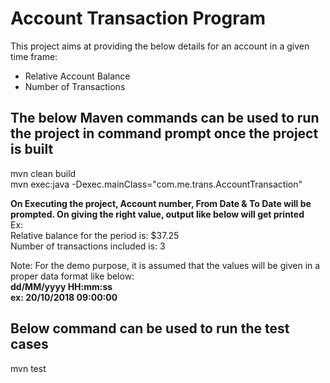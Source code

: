 # Account Transaction Program

This project aims at providing the below details for an account in a given time frame:
 - Relative Account Balance
 - Number of Transactions
 
## The below Maven commands can be used to run the project in command prompt once the project is built

mvn clean build  
mvn exec:java -Dexec.mainClass="com.me.trans.AccountTransaction"  

**On Executing the project, Account number, From Date & To Date will be prompted. On giving the right value, output like below will get printed**  
Ex:  
Relative balance for the period is: $37.25  
Number of transactions included is: 3  

Note: For the demo purpose, it is assumed that the values will be given in a proper data format like below:  
**dd/MM/yyyy HH:mm:ss**  
**ex: 20/10/2018 09:00:00**  

## Below command can be used to run the test cases

mvn test
 